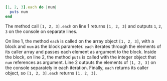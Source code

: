 ```ruby
[1, 2, 3].each do |num|
  puts num
end
```
The method call `[1, 2, 3].each` on line 1 returns `[1, 2, 3]` and outputs `1`, `2`, `3` on the console on separate lines.

On line 1, the method `each` is called on the array object `[1, 2, 3]`, with a block and `num` as the block parameter. `each` iterates through the elements of its caller array and passes each element as argument to the block. Inside the block, on line 2, the method `puts` is called with the integer object that `num` references as argument. Line 2 outputs the elements of `[1, 2, 3]` on the console separately in each iteration. Finally, `each` returns its caller object, so `[1, 2, 3].each` returns `[1, 2, 3]`.